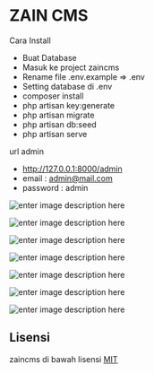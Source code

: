 # ZAIN CMS

Cara Install
- Buat Database
- Masuk ke project zaincms
- Rename file .env.example => .env
- Setting database di .env
- composer install
- php artisan key:generate
- php artisan migrate
- php artisan db:seed
- php artisan serve

url admin
- http://127.0.0.1:8000/admin
- email : admin@mail.com
- password : admin

![enter image description here](https://lh3.googleusercontent.com/SMj1RinpJGs8QEEHqC7ZTjrge-u7r7pNv699689WYxkNVwZsGF4ES4qrznjfxnjnYPTEFuyiUYpv)

![enter image description here](https://lh3.googleusercontent.com/Twu27wOfyfGnxBZgsP-u2HRyJzPjsDIqBbfjWhQe_BBuqi5ng4qt5Psdd6Js1xX7e4tESCEdDHmg)

![enter image description here](https://lh3.googleusercontent.com/IMbQN-poR8QII5QmfdkCZNP5S-0PTm5gXYkko5HaDvnId_6bfy-T-5LujCr3xn6hoGCvismL1FMZ)

![enter image description here](https://lh3.googleusercontent.com/UxT0xbv5EYY0v9hKBDA6Ju2wXIl-7LzNABeN-13u6moC0NPn1-dC1mCzLt4IzHfjfjXDlWx2A_Ie)

![enter image description here](https://lh3.googleusercontent.com/J6eYwccqoZXUFOyzcviIRs4k2k0jXvZjOpy49SPcYda9iaBwhjYshAiTgX7HVZtTREKVO1OflqJx)


![enter image description here](https://lh3.googleusercontent.com/VXtNlETmEvXmVdSHD-hEGAOLweomdi_9BSoe-knMhZu2xsfsTqWHbuzJ6G8IsKsAU5zv5h3TwlbW)

![enter image description here](https://lh3.googleusercontent.com/MgtV7sXm6FAq6skqKsLiApMtvM98p5TJ_cN4TzHONq51366hC41z-tzNVVQG_jby6_30bFYaUUrf)

## Lisensi

zaincms di bawah  lisensi [MIT](https://github.com/zainstar/zaincms/blob/master/LICENSE)
